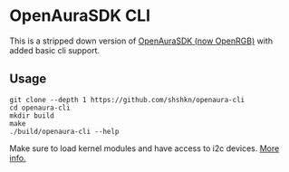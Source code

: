 # OpenAuraSDK CLI

This is a stripped down version of [OpenAuraSDK (now OpenRGB)](https://gitlab.com/CalcProgrammer1/OpenRGB) with added basic cli support.

## Usage
```
git clone --depth 1 https://github.com/shshkn/openaura-cli
cd openaura-cli
mkdir build
make
./build/openaura-cli --help
```

Make sure to load kernel modules and have access to i2c devices. [More info.](https://gitlab.com/CalcProgrammer1/OpenRGB#linux)
